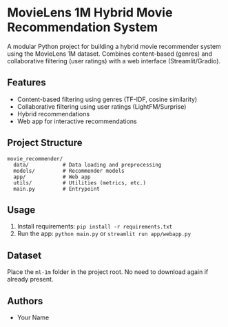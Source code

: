 # MovieLens 1M Hybrid Movie Recommendation System

A modular Python project for building a hybrid movie recommender system using the MovieLens 1M dataset. Combines content-based (genres) and collaborative filtering (user ratings) with a web interface (Streamlit/Gradio).

## Features
- Content-based filtering using genres (TF-IDF, cosine similarity)
- Collaborative filtering using user ratings (LightFM/Surprise)
- Hybrid recommendations
- Web app for interactive recommendations

## Project Structure
```
movie_recommender/
  data/           # Data loading and preprocessing
  models/         # Recommender models
  app/            # Web app
  utils/          # Utilities (metrics, etc.)
  main.py         # Entrypoint
```

## Usage
1. Install requirements: `pip install -r requirements.txt`
2. Run the app: `python main.py` or `streamlit run app/webapp.py`

## Dataset
Place the `ml-1m` folder in the project root. No need to download again if already present.

## Authors
- Your Name 